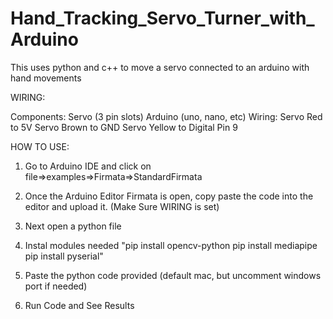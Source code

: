 # Hand_Tracking_Servo_Turner_with_Arduino
This uses python and c++ to move a servo connected to an arduino with hand movements

WIRING:

  Components:
    Servo (3 pin slots)
    Arduino (uno, nano, etc)
  Wiring:
    Servo Red to 5V
    Servo Brown to GND
    Servo Yellow to Digital Pin 9
    

HOW TO USE:

1. Go to Arduino IDE and click on file=>examples=>Firmata=>StandardFirmata
2. Once the Arduino Editor Firmata is open, copy paste the code into the editor and upload it. (Make Sure WIRING is set)
3. Next open a python file
4. Instal modules needed  "pip install opencv-python
                           pip install mediapipe
                           pip install pyserial"
   
6. Paste the python code provided (default mac, but uncomment windows port if needed)
5. Run Code and See Results
